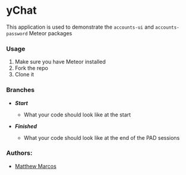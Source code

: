 # yChat
This application is used to demonstrate the `accounts-ui` and `accounts-password` Meteor packages

### Usage

1. Make sure you have Meteor installed
1. Fork the repo
1. Clone it

### Branches
- ***Start***
    - What your code should look like at the start

- ***Finished***
    - What your code should look like at the end of the PAD sessions

### Authors:
- [Matthew Marcos](https://github.com/matthewmarcos94)
